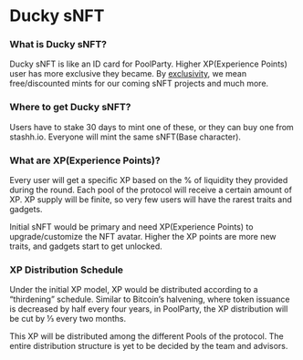 # Ducky sNFT

### What is Ducky sNFT?

Ducky sNFT is like an ID card for PoolParty. Higher XP(Experience Points) user has more exclusive they became. By [exclusivity](https://haseeb-saeed.gitbook.io/poolparty-user-guide/welcome/other-upsides-of-staking-with-poolparty), we mean free/discounted mints for our coming sNFT projects and much more.

### Where to get Ducky sNFT?

Users have to stake 30 days to mint one of these, or they can buy one from stashh.io. Everyone will mint the same sNFT(Base character).&#x20;

### What are XP(Experience Points)?

Every user will get a specific XP based on the % of liquidity they provided during the round. Each pool of the protocol will receive a certain amount of XP. XP supply will be finite, so very few users will have the rarest traits and gadgets.

Initial sNFT would be primary and need XP(Experience Points) to upgrade/customize the NFT avatar. Higher the XP points are more new traits, and gadgets start to get unlocked.

### XP Distribution Schedule

Under the initial XP model, XP would be distributed according to a “thirdening” schedule. Similar to Bitcoin’s halvening, where token issuance is decreased by half every four years, in PoolParty, the XP distribution will be cut by ⅓ every two months.

This XP will be distributed among the different Pools of the protocol. The entire distribution structure is yet to be decided by the team and advisors.

